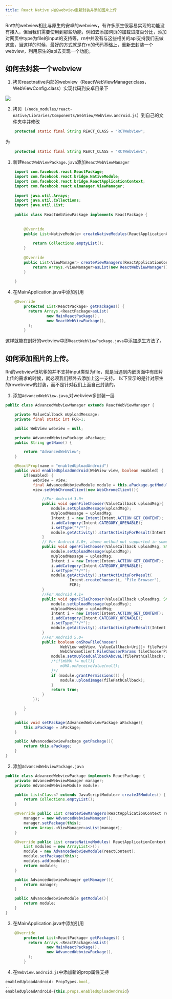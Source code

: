 ```yaml
---
title: React Native 内的webview重新封装并添加图片上传
---
```


Rn中的webview相比与原生的安卓的webview，有许多原生很容易实现的功能没有接入，但当我们需要使用到那些功能，例如去添加网页的加载进度百分比，添加对网页中type为file的input的支持等，rn中并没有与这些相关的api支持我们去做这些，当这样的时候，最好的方式就是在rn的代码基础上，重新去封装一个webview，利用原生的api去实现一个功能。
## 如何去封装一个webview
1. 拷贝reactnative内部的webview（ReactWebViewManager.class，WebViewConfig.class）实现代码到安卓目录下

  ![](https://lenore-1254182071.cos.ap-shanghai.myqcloud.com/blog/2018-06-13-072824.png)

2. 拷贝（`/node_modules/react-native/Libraries/Components/WebView/WebView.android.js`）到自己的文件夹中并修改
   
```java
    protected static final String REACT_CLASS = "RCTWebView";
```

为

```java
    protected static final String REACT_CLASS = "RCTWebView1";
```
1. 新建`ReactWebViewPackage.java`添加`ReactWebViewManager`
```java
    import com.facebook.react.ReactPackage;
    import com.facebook.react.bridge.NativeModule;
    import com.facebook.react.bridge.ReactApplicationContext;
    import com.facebook.react.uimanager.ViewManager;
    
    import java.util.Arrays;
    import java.util.Collections;
    import java.util.List;
    
    public class ReactWebViewPackage implements ReactPackage {
    
    
        @Override
        public List<NativeModule> createNativeModules(ReactApplicationContext reactContext) {
    
            return Collections.emptyList();
        }
    
        @Override
        public List<ViewManager> createViewManagers(ReactApplicationContext reactContext) {
            return Arrays.<ViewManager>asList(new ReactWebViewManager());
        }
    
    }
```
4. 在MainApplication.java中添加引用
```java
    @Override
        protected List<ReactPackage> getPackages() {
          return Arrays.<ReactPackage>asList(
                  new MainReactPackage(),
                  new ReactWebViewPackage(),
          );
        }
```
这样就能在封好的webview中即`ReactWebViewPackage.java`中添加原生方法了。

## 如何添加图片的上传。
Rn的webview很坑爹的并不支持input类型为file，就是当遇到内嵌页面中有图片上传的需求的时候，就必须我们额外去添加上这一支持。
以下显示的是针对原生的rnwebview的封装，而不是针对我们上面自己封装的。
1. 添加`AdvancedWebView.java`,对webview多封装一层
```java
public class AdvancedWebviewManager extends ReactWebViewManager {

    private ValueCallback mUploadMessage;
    private final static int FCR=1;

    public WebView webview = null;

    private AdvancedWebviewPackage aPackage;
    public String getName() {

        return "AdvancedWebView";
    }

    @ReactProp(name = "enabledUploadAndroid")
    public void enabledUploadAndroid(WebView view, boolean enabled) {
        if(enabled) {
            webview = view;
            final AdvancedWebviewModule module = this.aPackage.getModule();
            view.setWebChromeClient(new WebChromeClient(){

                //For Android 3.0+
                public void openFileChooser(ValueCallback uploadMsg){
                    module.setUploadMessage(uploadMsg);
                    mUploadMessage = uploadMsg;
                    Intent i = new Intent(Intent.ACTION_GET_CONTENT);
                    i.addCategory(Intent.CATEGORY_OPENABLE);
                    i.setType("*/*");
                    module.getActivity().startActivityForResult(Intent.createChooser(i, "File Chooser"), FCR);
                }
                // For Android 3.0+, above method not supported in some android 3+ versions, in such case we use this
                public void openFileChooser(ValueCallback uploadMsg, String acceptType){
                    module.setUploadMessage(uploadMsg);
                    mUploadMessage = uploadMsg;
                    Intent i = new Intent(Intent.ACTION_GET_CONTENT);
                    i.addCategory(Intent.CATEGORY_OPENABLE);
                    i.setType("*/*");
                    module.getActivity().startActivityForResult(
                            Intent.createChooser(i, "File Browser"),
                            FCR);
                }
                //For Android 4.1+
                public void openFileChooser(ValueCallback uploadMsg, String acceptType, String capture){
                    module.setUploadMessage(uploadMsg);
                    mUploadMessage = uploadMsg;
                    Intent i = new Intent(Intent.ACTION_GET_CONTENT);
                    i.addCategory(Intent.CATEGORY_OPENABLE);
                    i.setType("*/*");
                    module.getActivity().startActivityForResult(Intent.createChooser(i, "File Chooser"), FCR);
                }
                //For Android 5.0+
                public boolean onShowFileChooser(
                        WebView webView, ValueCallback<Uri[]> filePathCallback,
                        WebChromeClient.FileChooserParams fileChooserParams) {
                    module.setmUploadCallbackAboveL(filePathCallback);
                    /*if(mUMA != null){
                        mUMA.onReceiveValue(null);
                    }*/
                    if (module.grantPermissions()) {
                        module.uploadImage(filePathCallback);
                    }
                    return true;
                }
            });

        }
    }

    public void setPackage(AdvancedWebviewPackage aPackage){
        this.aPackage = aPackage;
    }

    public AdvancedWebviewPackage getPackage(){
        return this.aPackage;
    }
}
```
2. 添加`AdvancedWebviewPackage.java`
```java
public class AdvancedWebviewPackage implements ReactPackage {
    private AdvancedWebviewManager manager;
    private AdvancedWebviewModule module;

    public List<Class<? extends JavaScriptModule>> createJSModules() {
        return Collections.emptyList();
    }

    @Override public List createViewManagers(ReactApplicationContext reactContext) {
        manager = new AdvancedWebviewManager();
        manager.setPackage(this);
        return Arrays.<ViewManager>asList(manager);
    }

    @Override public List createNativeModules( ReactApplicationContext reactContext) {
        List modules = new ArrayList<>();
        module = new AdvancedWebviewModule(reactContext);
        module.setPackage(this);
        modules.add(module);
        return modules;
    }

    public AdvancedWebviewManager getManager(){
        return manager;
    }

    public AdvancedWebviewModule getModule(){
        return module;
    }
}
```

3. 在MainApplication.java中添加引用
```java
    @Override
        protected List<ReactPackage> getPackages() {
          return Arrays.<ReactPackage>asList(
                  new MainReactPackage(),
                  new AdvancedWebviewPackage(),
          );
        }
```
4. 在`WebView.android.js`中添加新的prop属性支持
```js
enabledUploadAndroid: PropTypes.bool,
...
enabledUploadAndroid={this.props.enabledUploadAndroid}
```